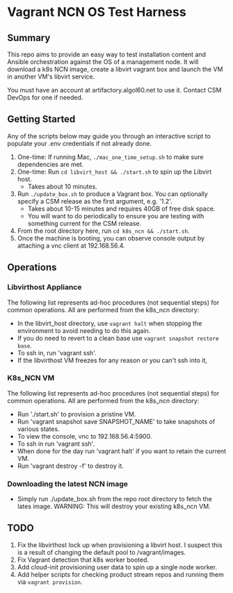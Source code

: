 # Vagrant NCN OS Test Harness

## Summary

This repo aims to provide an easy way to test installation content and Ansible orchestration against the OS of a management node.
It will download a k8s NCN image, create a libvirt vagrant box and launch the VM in another VM's libvirt service.

You must have an account at artifactory.algol60.net to use it. Contact CSM DevOps for one if needed.

## Getting Started

Any of the scripts below may guide you through an interactive script to populate your .env credentials if not already done.

1. One-time: If running Mac, `./mac_one_time_setup.sh` to make sure dependencies are met.
1. One-time: Run `cd libvirt_host && ./start.sh` to spin up the Libvirt host.
    - Takes about 10 minutes.
1. Run `./update_box.sh` to produce a Vagrant box. You can optionally specify a CSM release as the first argument, e.g. '1.2'.
    - Takes about 10-15 minutes and requires 40GB of free disk space.
    - You will want to do periodically to ensure you are testing with something current for the CSM release.
1. From the root directory here, run `cd k8s_ncn && ./start.sh`.
1. Once the machine is booting, you can observe console output by attaching a vnc client at 192.168.56.4.

## Operations

### Libvirthost Appliance

The following list represents ad-hoc procedures (not sequential steps) for common operations.
All are performed from the k8s_ncn directory:

- In the libvirt_host directory, use `vagrant halt` when stopping the environment to avoid needing to do this again.
- If you do need to revert to a clean base use `vagrant snapshot restore base`.
- To ssh in, run 'vagrant ssh'.
- If the libvirthost VM freezes for any reason or you can't ssh into it, 

### K8s_NCN VM

The following list represents ad-hoc procedures (not sequential steps) for common operations.
All are performed from the k8s_ncn directory:

- Run './start.sh' to provision a pristine VM.
- Run 'vagrant snapshot save SNAPSHOT_NAME' to take snapshots of various states.
- To view the console, vnc to 192.168.56.4:5900.
- To ssh in run 'vagrant ssh'.
- When done for the day run 'vagrant halt' if you want to retain the current VM.
- Run 'vagrant destroy -f' to destroy it.

### Downloading the latest NCN image

- Simply run ./update_box.sh from the repo root directory to fetch the lates image. WARNING: This will destroy your existing k8s_ncn VM.

## TODO

1. Fix the libvirthost lock up when provisioning a libvirt host. I suspect this is a result of changing the default pool to /vagrant/images.
1. Fix Vagrant detection that k8s worker booted.
1. Add cloud-init provisioning user data to spin up a single node worker.
1. Add helper scripts for checking product stream repos and running them via `vagrant provision`.
